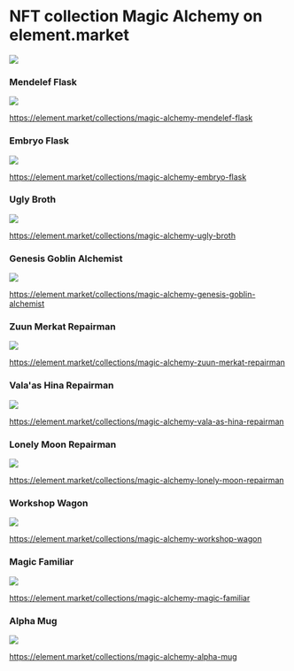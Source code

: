 # NFT collection Magic Alchemy on element.market

![](images/Nftcollection.2x.png)

### Mendelef Flask

![](images/flusk1.2x.jpg)

https://element.market/collections/magic-alchemy-mendelef-flask


### Embryo Flask

![](images/embrio.2x.jpg)

https://element.market/collections/magic-alchemy-embryo-flask

### Ugly Broth

![](images/ugly.2x.jpg)

https://element.market/collections/magic-alchemy-ugly-broth

### Genesis Goblin Alchemist


![](images/1alchemist.2x.jpg)

https://element.market/collections/magic-alchemy-genesis-goblin-alchemist

### Zuun Merkat Repairman

![](images/1zuun.2x.png)

https://element.market/collections/magic-alchemy-zuun-merkat-repairman

### Vala'as Hina Repairman

![](images/1vala.2x.png)

https://element.market/collections/magic-alchemy-vala-as-hina-repairman

### Lonely Moon Repairman

![](images/1moon.2x.jpg)

https://element.market/collections/magic-alchemy-lonely-moon-repairman

### Workshop Wagon

![](images/1wagon.2x.jpg)

https://element.market/collections/magic-alchemy-workshop-wagon

### Magic Familiar

![](images/1pet.2x.jpg)

https://element.market/collections/magic-alchemy-magic-familiar

### Alpha Mug

![](images/1mug.2x.jpg)

https://element.market/collections/magic-alchemy-alpha-mug
